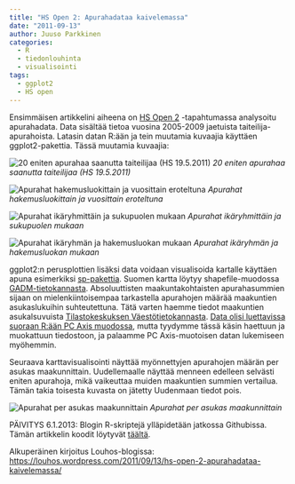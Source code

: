 ```yaml
---
title: "HS Open 2: Apurahadataa kaivelemassa"
date: "2011-09-13"
author: Juuso Parkkinen
categories:
  - R
  - tiedonlouhinta
  - visualisointi
tags:
  - ggplot2
  - HS open
---
```


Ensimmäisen artikkelini aiheena on [HS Open 2](https://www.hs.fi/hsnext/kutsu-hs-open-2-seurataan-rahaa-23-5/) -tapahtumassa analysoitu apurahadata. Data sisältää tietoa vuosina 2005-2009 jaetuista taiteilija-apurahoista. Latasin datan R:ään ja tein muutamia kuvaajia käyttäen ggplot2-pakettia. Tässä muutamia kuvaajia:

![20 eniten apurahaa saanutta taiteilijaa (HS 19.5.2011)](/post/2011-09-13-hs-open-2-apurahadataa-kaivelemassa.fi/top20.png)
*20 eniten apurahaa saanutta taiteilijaa (HS 19.5.2011)*

![Apurahat hakemusluokittain ja vuosittain eroteltuna](/post/2011-09-13-hs-open-2-apurahadataa-kaivelemassa.fi/hakemusluokat.png)
*Apurahat hakemusluokittain ja vuosittain eroteltuna*

![Apurahat ikäryhmittäin ja sukupuolen mukaan](/post/2011-09-13-hs-open-2-apurahadataa-kaivelemassa.fi/ikc3a4_sukupuoli.png)
*Apurahat ikäryhmittäin ja sukupuolen mukaan*

![Apurahat ikäryhmän ja hakemusluokan mukaan](/post/2011-09-13-hs-open-2-apurahadataa-kaivelemassa.fi/ikc3a4ryhmc3a4_vs_hakemusluokka.png)
*Apurahat ikäryhmän ja hakemusluokan mukaan*

ggplot2:n perusplottien lisäksi data voidaan visualisoida kartalle käyttäen apuna esimerkiksi [sp-pakettia](https://CRAN.R-project.org/package=sp). Suomen kartta löytyy shapefile-muodossa [GADM-tietokannasta](https://gadm.org). Absoluuttisten maakuntakohtaisten apurahasummien sijaan on mielenkiintoisempaa tarkastella apurahojen määrää maakuntien asukaslukuihin suhteutettuna. Tätä varten haemme tiedot maakuntien asukalsuvuista [Tilastokeskuksen Väestötietokannasta](http://pxweb2.stat.fi/Dialog/varval.asp?ma=020_vaerak_tau_101_fi&ti=Kansalaisuus+i%E4n+ja+sukupuolen+mukaan+maakunnittain+1990+%2D+2010&path=../Database/StatFin/vrm/vaerak/&lang=3&multilang=fi). [Data olisi luettavissa suoraan R:ään PC Axis muodossa](http://www.r-ohjelmointi.org/?p=876), mutta tyydymme tässä käsin haettuun ja muokattuun tiedostoon, ja palaamme PC Axis-muotoisen datan lukemiseen myöhemmin.

Seuraava karttavisualisointi näyttää myönnettyjen apurahojen määrän per asukas maakunnittain. Uudellemaalle näyttää menneen edelleen selvästi eniten apurahoja, mikä vaikeuttaa muiden maakuntien summien vertailua. Tämän takia toisesta kuvasta on jätetty Uudenmaan tiedot pois.

![Apurahat per asukas maakunnittain](/post/2011-09-13-hs-open-2-apurahadataa-kaivelemassa.fi/apurahat_kartalla_maakunnittain1.png)
*Apurahat per asukas maakunnittain*

PÄIVITYS 6.1.2013: Blogin R-skriptejä ylläpidetään jatkossa Githubissa. Tämän artikkelin koodit löytyvät [täältä](https://github.com/louhos/takomo/blob/master/examples/20110913-apurahat.R).

Alkuperäinen kirjoitus Louhos-blogissa: https://louhos.wordpress.com/2011/09/13/hs-open-2-apurahadataa-kaivelemassa/